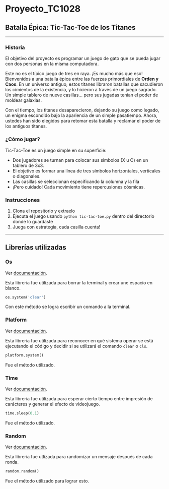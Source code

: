 # Proyecto_TC1028

## Batalla Épica: Tic-Tac-Toe de los Titanes

---
### Historia

El objetivo del proyecto es programar un juego de gato que se pueda jugar con dos personas en la misma computadora. 

Este no es el típico juego de tres en raya. ¡Es mucho más que eso! Bienvenidos a una batalla épica entre las fuerzas primordiales de **Orden y Caos**. En un universo antiguo, estos titanes libraron batallas que sacudieron los cimientos de la existencia, y lo hicieron a través de un juego sagrado. Un simple tablero de nueve casillas... pero sus jugadas tenían el poder de moldear galaxias.

Con el tiempo, los titanes desaparecieron, dejando su juego como legado, un enigma escondido bajo la apariencia de un simple pasatiempo. Ahora, ustedes han sido elegidos para retomar esta batalla y reclamar el poder de los antiguos titanes.

### ¿Cómo jugar?

Tic-Tac-Toe es un juego simple en su superficie:

- Dos jugadores se turnan para colocar sus símbolos (X u O) en un tablero de 3x3.
- El objetivo es formar una línea de tres símbolos horizontales, verticales o diagonales.
- Las casillas se seleccionan especificando la columna y la fila
- ¡Pero cuidado! Cada movimiento tiene repercusiones cósmicas.

### Instrucciones

1. Clona el repositorio y extraelo
2. Ejecuta el juego usando `python tic-tac-toe.py` dentro del directorio donde lo guardaste
3. Juega con estrategia, cada casilla cuenta!

---
## Librerías utilizadas

### Os

Ver [documentación](https://www.w3schools.com/python/module_os.asp).

Esta librería fue utilizada para borrar la terminal y crear une espacio en blanco. 

```python
os.system('clear')
```

Con este método se logra escribir un comando a la terminal.

### Platform

Ver [documentación](https://docs.python.org/es/3/library/platform.html).

Esta librería fue utilizada para reconocer en qué sistema operar se está ejecutando el código y decidir si se utilizará el comando `clear` o `cls`.

```python
platform.system()
```

Fue el método utilizado.

### Time

Ver [documentación](https://docs.python.org/3/library/time.html).

Esta librería fue utilizada para esperar cierto tiempo entre impresión de carácteres y generar el efecto de videojuego.

```python
time.sleep(0.1)
```

Fue el método utilizado.

### Random

Ver [documentación](https://www.w3schools.com/python/module_random.asp).

Esta librería fue utlizada para randomizar un mensaje después de cada ronda.

```python
random.random()
```

Fue el método utilizado para lograr esto. 
